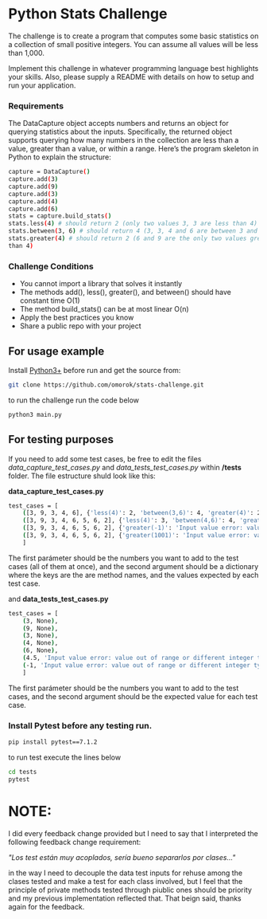 # Python Stats Challenge

The challenge is to create a program that computes some basic statistics on a collection of small positive integers. You can assume all values will be less than 1,000.

Implement this challenge in whatever programming language
best highlights your skills. Also, please supply a README with
details on how to setup and run your application.

### Requirements

The DataCapture object accepts numbers and returns an object for querying
statistics about the inputs. Specifically, the returned object supports
querying how many numbers in the collection are less than a value, greater
than a value, or within a range.
Here’s the program skeleton in Python to explain the structure:
```sh
capture = DataCapture()
capture.add(3)
capture.add(9)
capture.add(3)
capture.add(4)
capture.add(6)
stats = capture.build_stats()
stats.less(4) # should return 2 (only two values 3, 3 are less than 4)
stats.between(3, 6) # should return 4 (3, 3, 4 and 6 are between 3 and 6)
stats.greater(4) # should return 2 (6 and 9 are the only two values greater
than 4)
```


### Challenge Conditions
* You cannot import a library that solves it instantly
* The methods add(), less(), greater(), and between() should have
constant time O(1)
* The method build_stats() can be at most linear O(n)
* Apply the best practices you know
* Share a public repo with your project



## For usage example

Install [Python3+](https://www.python.org/) before run and get the source from:


```sh
git clone https://github.com/omorok/stats-challenge.git
```

to run the challenge run the code below
```sh
python3 main.py
```

## For testing purposes
If you need to add some test cases, be free to edit the files *data_capture_test_cases.py* and *data_tests_test_cases.py* within **/tests** folder.
The file estructure shuld look like this:

**data_capture_test_cases.py**
```sh
test_cases = [
    ([3, 9, 3, 4, 6], {'less(4)': 2, 'between(3,6)': 4, 'greater(4)': 2}),
    ([3, 9, 3, 4, 6, 5, 6, 2], {'less(4)': 3, 'between(4,6)': 4, 'greater(4)': 4}),
    ([3, 9, 3, 4, 6, 5, 6, 2], {'greater(-1)': 'Input value error: value out of range or different integer type.'}),
    ([3, 9, 3, 4, 6, 5, 6, 2], {'greater(1001)': 'Input value error: value out of range or different integer type.'})
    ]
```
The first parámeter should be the numbers you want to add to the test cases (all of them at once), and the second argument should be a dictionary where the keys are the are method names, and the values expected by each test case.

and
**data_tests_test_cases.py**
```sh
test_cases = [
    (3, None),
    (9, None),
    (3, None),
    (4, None),
    (6, None),
    (4.5, 'Input value error: value out of range or different integer type.'),
    (-1, 'Input value error: value out of range or different integer type.')
    ]
```
The first parámeter should be the numbers you want to add to the test cases, and the second argument should be the expected value for each test case.

### Install Pytest before any testing run. 
```sh
pip install pytest==7.1.2
```
to run test execute the lines below

```sh
cd tests
pytest
```

# NOTE:
I did every feedback change provided but I need to say that I interpreted the following feedback change requirement:

*"Los test están muy acoplados, sería bueno separarlos por clases..."*

in the way I need to decouple the data test inputs for rehuse among the clases tested and make a test for each class involved, but I feel that the principle of private methods tested through piublic ones should be priority and my previous implementation reflected that. That beign said, thanks again for the feedback.

